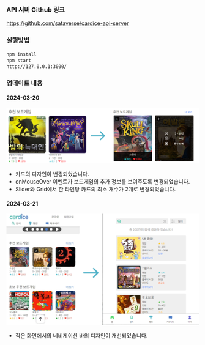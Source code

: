### API 서버 Github 링크

https://github.com/sataverse/cardice-api-server



### 실행방법

```
npm install
npm start
http://127.0.0.1:3000/
```


### 업데이트 내용

#### 2024-03-20
![update-01](readmeImg/update1.png)
- 카드의 디자인이 변경되었습니다.
- onMouseOver 이벤트가 보드게임의 추가 정보를 보여주도록 변경되었습니다.
- Slider와 Grid에서 한 라인당 카드의 최소 개수가 2개로 변경되었습니다.


#### 2024-03-21
![update-02](readmeImg/update2.png)
- 작은 화면에서의 네비게이션 바의 디자인이 개선되었습니다.
